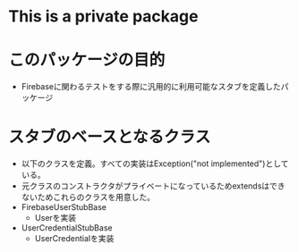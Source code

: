 
# This is a private package

# このパッケージの目的
* Firebaseに関わるテストをする際に汎用的に利用可能なスタブを定義したパッケージ

# スタブのベースとなるクラス
* 以下のクラスを定義。すべての実装はException("not implemented")としている。
* 元クラスのコンストラクタがプライベートになっているためextendsはできないためこれらのクラスを用意した。
* FirebaseUserStubBase
    * Userを実装
* UserCredentialStubBase
    * UserCredentialを実装